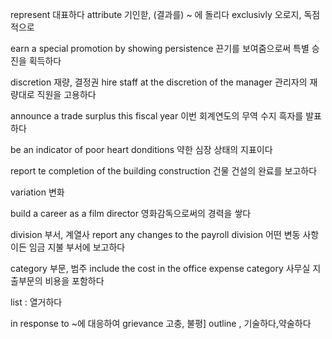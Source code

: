 represent 대표하다
attribute 기인핟, (결과를) ~ 에 돌리다
exclusivly 오로지, 독점적으로

earn a special promotion by showing persistence
끈기를 보여줌으로써 특별 승진을 획득하다

discretion 재량, 결정권
hire staff at the discretion of the manager
관리자의 재량대로 직원을 고용하다

announce a trade surplus this fiscal year
이번 회계연도의 무역 수지 흑자를 발표하다

be an indicator of poor heart donditions
약한 심장 상태의 지표이다

report te completion of the building construction
건물 건설의 완료를 보고하다

variation 변화

build a career as a film director
영화감독으로써의 경력을 쌓다

division 부서, 계열사
report any changes to the payroll division 어떤 변동 사항이든 임금 지불 부서에 보고하다

category 부문, 범주
include the cost in the office expense category
사무실 지출부문의 비용을 포함하다

list : 열거하다

in response to ~에 대응하여
grievance 고충, 불평]
outline , 기술하다,약술하다

